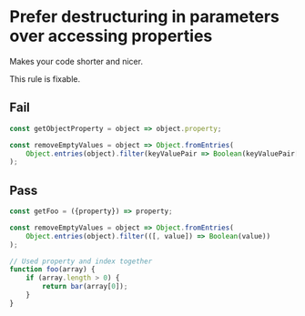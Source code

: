 # Prefer destructuring in parameters over accessing properties

Makes your code shorter and nicer.

This rule is fixable.

## Fail

```js
const getObjectProperty = object => object.property;
```

```js
const removeEmptyValues = object => Object.fromEntries(
	Object.entries(object).filter(keyValuePair => Boolean(keyValuePair[1]))
);
```

## Pass

```js
const getFoo = ({property}) => property;
```

```js
const removeEmptyValues = object => Object.fromEntries(
	Object.entries(object).filter(([, value]) => Boolean(value))
);
```

```js
// Used property and index together
function foo(array) {
	if (array.length > 0) {
		return bar(array[0]);
	}
}
```
